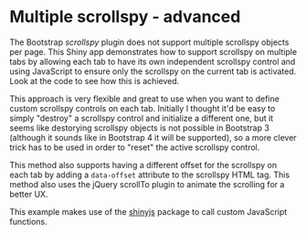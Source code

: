 # Multiple scrollspy - advanced

The Bootstrap *scrollspy* plugin does not support multiple scrollspy objects per page.
This Shiny app demonstrates how to support scrollspy on multiple tabs by allowing each tab to have its own independent scrollspy control and using JavaScript to ensure only the scrollspy on the current tab is activated. Look at the code to see how this is achieved.

This approach is very flexible and great to use when you want to define custom scrollspy controls on each tab. Initially I thought it'd be easy to simply "destroy" a scrollspy control and initialize a different one, but it seems like destorying scrollspy objects is not possible in Bootstrap 3 (although it sounds like in Bootstrap 4 it will be supported), so a more clever trick has to be used in order to "reset" the active scrollspy control.

This method also supports having a different offset for the scrollspy on each tab by adding a `data-offset` attribute to the scrollspy HTML tag. This method also uses the jQuery scrollTo plugin to animate the scrolling for a better UX.

This example makes use of the [shinyjs](https://github.com/daattali/shinyjs) package to call custom JavaScript functions.